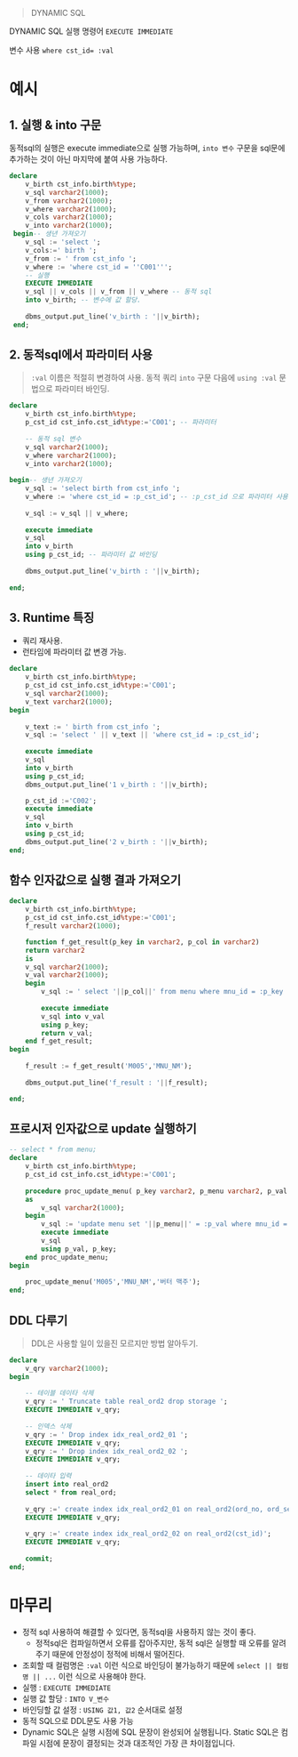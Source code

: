 > DYNAMIC SQL

DYNAMIC SQL 실행 명령어
`EXECUTE IMMEDIATE`

변수 사용
`where cst_id= :val`

# **예시**
## 1. 실행 & into 구문 
동적sql의 실행은 execute immediate으로 실행 가능하며, `into 변수` 구문을 sql문에 추가하는 것이 아닌 마지막에 붙여 사용 가능하다.
``` sql
declare
    v_birth cst_info.birth%type;
    v_sql varchar2(1000);
    v_from varchar2(1000);
    v_where varchar2(1000);
    v_cols varchar2(1000);
    v_into varchar2(1000);
 begin-- 생년 가져오기
    v_sql := 'select ';
    v_cols:=' birth ';
    v_from := ' from cst_info ';
    v_where := 'where cst_id = ''C001''';
    -- 실행 
    EXECUTE IMMEDIATE
    v_sql || v_cols || v_from || v_where -- 동적 sql 
    into v_birth; -- 변수에 값 할당.
    
    dbms_output.put_line('v_birth : '||v_birth);
 end;
```

## 2. 동적sql에서 파라미터 사용
> `:val` 이름은 적절히 변경하여 사용.
> 동적 쿼리 `into` 구문 다음에 `using :val` 문법으로 파라미터 바인딩.

``` SQL
declare 
    v_birth cst_info.birth%type;
    p_cst_id cst_info.cst_id%type:='C001'; -- 파라미터
    
    -- 동적 sql 변수
    v_sql varchar2(1000);
    v_where varchar2(1000);
    v_into varchar2(1000);
    
begin-- 생년 가져오기
    v_sql := 'select birth from cst_info ';
    v_where := 'where cst_id = :p_cst_id'; -- :p_cst_id 으로 파라미터 사용.
    
    v_sql := v_sql || v_where;
    
    execute immediate
    v_sql
    into v_birth
    using p_cst_id; -- 파라미터 값 바인딩
    
    dbms_output.put_line('v_birth : '||v_birth);
    
end;
```

## 3. Runtime 특징
- 쿼리 재사용.
- 런타임에 파라미터 값 변경 가능.

``` sql
declare 
    v_birth cst_info.birth%type;
    p_cst_id cst_info.cst_id%type:='C001';
    v_sql varchar2(1000);
    v_text varchar2(1000);
begin
    
    v_text := ' birth from cst_info ';
    v_sql := 'select ' || v_text || 'where cst_id = :p_cst_id';
    
    execute immediate 
    v_sql
    into v_birth
    using p_cst_id;
    dbms_output.put_line('1 v_birth : '||v_birth);

    p_cst_id :='C002';
    execute immediate 
    v_sql
    into v_birth
    using p_cst_id;
    dbms_output.put_line('2 v_birth : '||v_birth);
end;
```



## 함수 인자값으로 실행 결과 가져오기

``` sql
declare 
    v_birth cst_info.birth%type;
    p_cst_id cst_info.cst_id%type:='C001';
    f_result varchar2(1000);

    function f_get_result(p_key in varchar2, p_col in varchar2)
    return varchar2
    is
    v_sql varchar2(1000);
    v_val varchar2(1000);
    begin
        v_sql := ' select '||p_col||' from menu where mnu_id = :p_key ';
        
        execute immediate
        v_sql into v_val
        using p_key;
        return v_val;
    end f_get_result;
begin
    
    f_result := f_get_result('M005','MNU_NM');
    
    dbms_output.put_line('f_result : '||f_result);

end;
```

##  프로시저 인자값으로  update 실행하기 
``` sql 
-- select * from menu;
declare 
    v_birth cst_info.birth%type;
    p_cst_id cst_info.cst_id%type:='C001';
    
    procedure proc_update_menu( p_key varchar2, p_menu varchar2, p_val varchar2)
    as
        v_sql varchar2(1000);
    begin
        v_sql := 'update menu set '||p_menu||' = :p_val where mnu_id = :p_key';
        execute immediate 
        v_sql
        using p_val, p_key;
    end proc_update_menu;
begin
    
    proc_update_menu('M005','MNU_NM','버터 맥주');
end;
```

## DDL 다루기
> DDL은 사용할 일이 있을진 모르지만 방법 알아두기.

``` SQL
declare
    v_qry varchar2(1000);
begin
    
    -- 테이블 데이타 삭제 
    v_qry := ' Truncate table real_ord2 drop storage ';
    EXECUTE IMMEDIATE v_qry;
    
    -- 인덱스 삭제 
    v_qry := ' Drop index idx_real_ord2_01 ';
    EXECUTE IMMEDIATE v_qry;
    v_qry := ' Drop index idx_real_ord2_02 ';
    EXECUTE IMMEDIATE v_qry;
    
    -- 데이타 입력 
    insert into real_ord2 
    select * from real_ord;
    
    v_qry :=' create index idx_real_ord2_01 on real_ord2(ord_no, ord_seq)';
    EXECUTE IMMEDIATE v_qry;
    
    v_qry :=' create index idx_real_ord2_02 on real_ord2(cst_id)';
    EXECUTE IMMEDIATE v_qry;
    
    commit;
end;
```

# 마무리

- 정적 sql 사용하여 해결할 수 있다면, 동적sql을 사용하지 않는 것이 좋다.
	- 정적sql은 컴파일하면서 오류를 잡아주지만, 동적 sql은 실행할 때 오류를 알려주기 때문에 안정성이 정적에 비해서 떨어진다.
- 조회할 때 컬럼명은 `:val` 이런 식으로 바인딩이 불가능하기 때문에 
  `select || 컬럼명 || ...` 이런 식으로 사용해야 한다.
- 실행 : `EXECUTE IMMEDIATE`
- 실행 값 할당 : `INTO V_변수`
- 바인딩할 값 설정 : `USING 값1, 값2` 순서대로 설정
- 동적 SQL으로 DDL문도 사용 가능
- Dynamic SQL은 실행 시점에 SQL 문장이 완성되어 실행됩니다. Static SQL은 컴파일 시점에 문장이 결정되는 것과 대조적인 가장 큰 차이점입니다.
